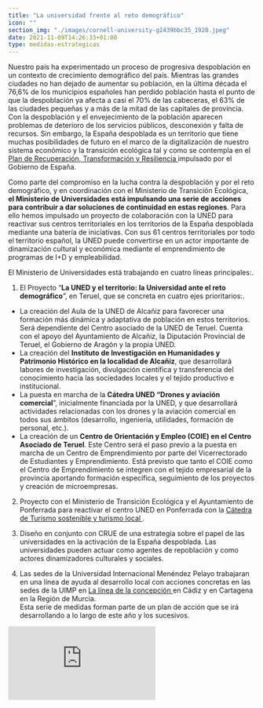 ```yaml
---
title: "La universidad frente al reto demográfico"
icon: ""
section_img: "./images/cornell-university-g2439bbc35_1920.jpeg"
date: 2021-11-09T14:26:33+01:00
type: medidas-estrategicas
---
```

Nuestro país ha experimentado un proceso de progresiva despoblación en un contexto de crecimiento demográfico del país. Mientras las grandes ciudades no han dejado de aumentar su población, en la última década el 76,6% de los municipios españoles han perdido población hasta el punto de que la despoblación ya afecta a casi el 70% de las cabeceras, el 63% de las ciudades pequeñas y a más de la mitad de las capitales de provincia. Con la despoblación y el envejecimiento de la población aparecen problemas de deterioro de los servicios públicos, desconexión y falta de recursos. Sin embargo, la España despoblada es un territorio que tiene muchas posibilidades de futuro en el marco de la digitalización de nuestro sistema económico y la transición ecológica tal y como se contempla en el <a href="{{<siteurl>}}documentos/pdf/30042021-Plan_Recuperacion_ Transformacion_ Resiliencia.pdf" target="_blank">Plan de Recuperación, Transformación y Resiliencia <i class="icon fas fa-external-link-alt"></i></a> impulsado por el Gobierno de España. 

Como parte del compromiso en la lucha contra la despoblación y por el reto demográfico, y en coordinación con el Ministerio de Transición Ecológica, **el Ministerio de Universidades está impulsando una serie de acciones para contribuir a dar soluciones de continuidad en estas regiones**. Para ello hemos impulsado un proyecto de colaboración con la UNED para reactivar sus centros territoriales en los territorios de la España despoblada mediante una batería de iniciativas. Con sus 61 centros territoriales por todo el territorio español, la UNED puede convertirse en un actor importante de dinamización cultural y económica mediante el emprendimiento de programas de I+D y empleabilidad.  

El Ministerio de Universidades está trabajando en cuatro líneas principales:.  

1. El Proyecto “**La UNED y el territorio: la Universidad ante el reto demográfico**”, en Teruel, que se concreta en cuatro ejes prioritarios:.  

- La creación del Aula de la UNED de Alcañiz para favorecer una formación más dinámica y adaptativa de población en estos territorios. Será dependiente del Centro asociado de la UNED de Teruel. Cuenta con el apoyo del Ayuntamiento de Alcañiz, la Diputación Provincial de Teruel, el Gobierno de Aragón y la propia UNED.  
- La creación del **Instituto de Investigación en Humanidades y Patrimonio Histórico en la localidad de Alcañiz**, que desarrollará labores de investigación, divulgación científica y transferencia del conocimiento hacia las sociedades locales y el tejido productivo e institucional.  
- La puesta en marcha de la **Cátedra UNED “Drones y aviación comercial**”, inicialmente financiada por la UNED, y que desarrollará actividades relacionadas con los drones y la aviación comercial en todos sus ámbitos (desarrollo, ingeniería, utilidades, formación de personal, etc.).  
- La creación de un **Centro de Orientación y Empleo (COIE) en el Centro Asociado de Teruel**. Este Centro será el paso previo a la puesta en marcha de un Centro de Emprendimiento por parte del Vicerrectorado de Estudiantes y Emprendimiento. Está previsto que tanto el COIE como el Centro de Emprendimiento se integren con el tejido empresarial de la provincia aportando formación específica, seguimiento de los proyectos y creación de microempresas.  
2. Proyecto con el Ministerio de Transición Ecológica y el Ayuntamiento de Ponferrada para reactivar el centro UNED en Ponferrada con la <a href="http://portal.uned.es/portal/page?_pageid=93,69793277&_dad=portal&_schema=PORTAL " target="_blank"  >Cátedra de Turismo sostenible y turismo local <i class="fas fa-external-link-alt"></i></a>.  

3. Diseño en conjunto con CRUE de una estrategia sobre el papel de las universidades en la activación de la España despoblada. Las universidades pueden actuar como agentes de repoblación y como actores dinamizadores culturales y sociales.  

4. Las sedes de la Universidad Internacional Menéndez Pelayo trabajaran en una línea de ayuda al desarrollo local con acciones concretas en las sedes de la UIMP en <a href="http://www.uimp.es/sedes/linea-de-la-concepcion.html" target="_blank"  >La línea de la concepción <i class="fas fa-external-link-alt"></i></a> en Cádiz y en Cartagena en la Región de Murcia.  
Esta serie de medidas forman parte de un plan de acción que se irá desarrollando a lo largo de este año y los sucesivos.
<section>
      <article>
          <div class="container">
              <div class="row">
                  <div class="col-12 my-4">
                    <div class="ratio ratio-16x9">
                        <iframe src="https://www.youtube.com/embed/wzwOAE_Kf0U" title="YouTube video player" frameborder="0" allow="accelerometer; autoplay; clipboard-write; encrypted-media; gyroscope; picture-in-picture" allowfullscreen></iframe>
                      </div>
                  </div>
              </div>
          </div>
      </article>
  </section>